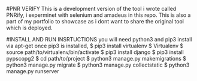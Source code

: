 #PNR VERIFY
This is a development version of the tool i wrote called PNRify, i experminet with selenium and amadeus in this repo.
This is also a part of my portfolio to showcase as i dont want to share the original tool which is deployed.

#INSTALL AND RUN INSRTUCTIONS
you will need python3 and pip3
install via apt-get 
once pip3 is installed, 
$ pip3 install virtualenv
$ Virtualenv <venv name>
$ source path/to/virtualenv/bin/activate
$ pip3 install django
$ pip3 install pypscopg2
$ cd path/to/project
$ python3 manage.py makemigrations
$ python3 manage.py migrate
$ python3 manage.py collectstatic
$ python3 manage.py runserver



